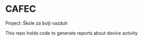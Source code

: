 # CAFEC
Project: Škole za bolji vazduh

This repo holds code to generate reports about device activity
